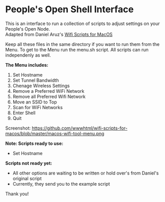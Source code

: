 # People's Open Shell Interface
This is an interface to run a collection of scripts to adjust settings on your People's Open Node.   
Adapted from Daniel Aruz's [Wifi Scripts for MacOS](https://github.com/wwwhtml/wifi-scripts-for-macos)  

Keep all these files in the same directory if you want to run them from the Menu. 
To get to the Menu run the menu.sh script. All scripts can run independenly as well.

<b>The Menu includes:</b>
 1) Set Hostname 
 2) Set Tunnel Bandwidth 
 3) Chenage Wireless Settings
 4) Remove a Preferred WiFi Network
 5) Remove all Preferred Wifi Network
 6) Move an SSID to Top
 7) Scan for WiFi Networks
 8) Enter Shell
 8) Quit

Screenshot: https://github.com/wwwhtml/wifi-scripts-for-macos/blob/master/macos-wifi-tool-menu.png


<b>Note: Scripts ready to use:</b> 
* Set Hostname 

<b>Scripts not ready yet:</b>
* All other options are waiting to be written or hold over's from Daniel's original script
* Currently, they send you to the example script 


Thank you!



